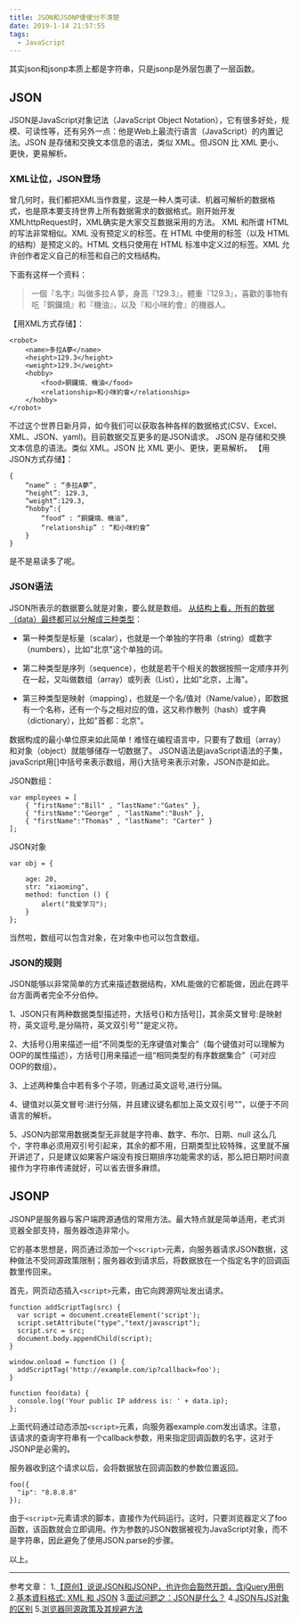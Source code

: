 ```yaml
---
title: JSON和JSONP傻傻分不清楚
date: 2019-1-14 21:57:55
tags:
  - JavaScript
---
```


其实json和jsonp本质上都是字符串，只是jsonp是外层包裹了一层函数。

## JSON
JSON是JavaScript对象记法（JavaScript Object Notation），它有很多好处，规模、可读性等，还有另外一点：他是Web上最流行语言（JavaScript）的内置记法。JSON 是存储和交换文本信息的语法，类似 XML。但JSON 比 XML 更小、更快，更易解析。

### XML让位，JSON登场
曾几何时，我们都把XML当作救星，这是一种人类可读、机器可解析的数据格式，也是原本要支持世界上所有数据需求的数据格式。刚开始开发XMLhttpRequest时，XML确实是大家交互数据采用的方法。
XML 和所谓 HTML 的写法非常相似。XML 没有预定义的标签。在 HTML 中使用的标签（以及 HTML 的结构）是预定义的。HTML 文档只使用在 HTML 标准中定义过的标签。XML 允许创作者定义自己的标签和自己的文档结构。

下面有这样一个资料：
> 一個『名字』叫做多拉Ａ夢，身高『129.3』，體重『129.3』，喜歡的事物有吃『銅鑼燒』和『機油』，以及『和小咪約會』的機器人。

【用XML方式存储】：
```
<robot>
	<name>多拉A夢</name>
	<height>129.3</height>
	<weight>129.3</weight>
	<hobby>
		<food>銅鑼燒、機油</food>
		<relationship>和小咪約會</relationship>
	</hobby>
</robot>
```

不过这个世界日新月异，如今我们可以获取各种各样的数据格式(CSV、Excel、XML、JSON、yaml)。目前数据交互更多的是JSON请求。
JSON 是存储和交换文本信息的语法。类似 XML。JSON 比 XML 更小、更快，更易解析。
【用JSON方式存储】：

```
{
	“name” : “多拉A夢”,
	“height”: 129.3,
	“weight”:129.3,
	“hobby”:{
		“food” : “銅鑼燒、機油”,
		“relationship” : “和小咪約會”
	}
}
```

是不是易读多了呢。
### JSON语法
JSON所表示的数据要么就是对象，要么就是数组。
[从结构上看，所有的数据（data）最终都可以分解成三种类型](http://www.ruanyifeng.com/blog/2009/05/data_types_and_json.html)：

- 第一种类型是标量（scalar），也就是一个单独的字符串（string）或数字（numbers），比如"北京"这个单独的词。

- 第二种类型是序列（sequence），也就是若干个相关的数据按照一定顺序并列在一起，又叫做数组（array）或列表（List），比如"北京，上海"。

- 第三种类型是映射（mapping），也就是一个名/值对（Name/value），即数据有一个名称，还有一个与之相对应的值，这又称作散列（hash）或字典（dictionary），比如"首都：北京"。

数据构成的最小单位原来如此简单！难怪在编程语言中，只要有了数组（array）和对象（object）就能够储存一切数据了。
JSON语法是javaScript语法的子集，javaScript用[]中括号来表示数组，用{}大括号来表示对象，JSON亦是如此。

JSON数组：
```
var employees = [
    { "firstName":"Bill" , "lastName":"Gates" },
    { "firstName":"George" , "lastName":"Bush" },
    { "firstName":"Thomas" , "lastName": "Carter" }
];
```
JSON对象
```
var obj = {

    age: 20,
    str: "xiaoming",
    method: function () {
        alert("我爱学习");
    }
};
```
当然啦，数组可以包含对象，在对象中也可以包含数组。
### JSON的规则
JSON能够以非常简单的方式来描述数据结构，XML能做的它都能做，因此在跨平台方面两者完全不分伯仲。

1、JSON只有两种数据类型描述符，大括号{}和方括号[]，其余英文冒号:是映射符，英文逗号,是分隔符，英文双引号""是定义符。

2、大括号{}用来描述一组“不同类型的无序键值对集合”（每个键值对可以理解为OOP的属性描述），方括号[]用来描述一组“相同类型的有序数据集合”（可对应OOP的数组）。

3、上述两种集合中若有多个子项，则通过英文逗号,进行分隔。

4、键值对以英文冒号:进行分隔，并且建议键名都加上英文双引号""，以便于不同语言的解析。

5、JSON内部常用数据类型无非就是字符串、数字、布尔、日期、null 这么几个，字符串必须用双引号引起来，其余的都不用，日期类型比较特殊，这里就不展开讲述了，只是建议如果客户端没有按日期排序功能需求的话，那么把日期时间直接作为字符串传递就好，可以省去很多麻烦。


## JSONP
JSONP是服务器与客户端跨源通信的常用方法。最大特点就是简单适用，老式浏览器全部支持，服务器改造非常小。

它的基本思想是，网页通过添加一个`<script>`元素，向服务器请求JSON数据，这种做法不受同源政策限制；服务器收到请求后，将数据放在一个指定名字的回调函数里传回来。

首先，网页动态插入`<script>`元素，由它向跨源网址发出请求。

```
function addScriptTag(src) {
  var script = document.createElement('script');
  script.setAttribute("type","text/javascript");
  script.src = src;
  document.body.appendChild(script);
}

window.onload = function () {
  addScriptTag('http://example.com/ip?callback=foo');
}

function foo(data) {
  console.log('Your public IP address is: ' + data.ip);
};
```
上面代码通过动态添加`<script>`元素，向服务器example.com发出请求。注意，该请求的查询字符串有一个callback参数，用来指定回调函数的名字，这对于JSONP是必需的。

服务器收到这个请求以后，会将数据放在回调函数的参数位置返回。

```
foo({
  "ip": "8.8.8.8"
});
```
由于`<script>`元素请求的脚本，直接作为代码运行。这时，只要浏览器定义了foo函数，该函数就会立即调用。作为参数的JSON数据被视为JavaScript对象，而不是字符串，因此避免了使用JSON.parse的步骤。

以上。

---
参考文章：
1.[【原创】说说JSON和JSONP，也许你会豁然开朗，含jQuery用例](https://www.cnblogs.com/dowinning/archive/2012/04/19/json-jsonp-jquery.html)
2.[基本資料格式: XML 和 JSON](https://ithelp.ithome.com.tw/articles/10203632?sc=iThelpR)
3.[面试问题之：JSON是什么？](https://blog.csdn.net/u011240877/article/details/46651249)
4.[JSON与JS对象的区别](https://blog.csdn.net/Yeoman92/article/details/54924930)
5.[浏览器同源政策及其规避方法](http://www.ruanyifeng.com/blog/2016/04/same-origin-policy.html)
